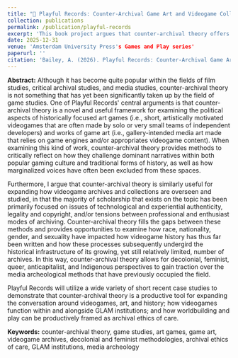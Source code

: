 ```yaml
---
title: "📂 Playful Records: Counter-Archival Game Art and Videogame Collections (forthcoming)"
collection: publications
permalink: /publication/playful-records
excerpt: 'This book project argues that counter-archival theory offers a novel and necessary framework for game studies, providing tools to critically examine how historically focused art games and game art challenge dominant narratives in both gaming culture and traditional history. It further asserts that counter-archival theory expands discussions of videogame archives by addressing how race, gender, sexuality, and colonialism shape the historical infrastructure of these collections, offering decolonial, feminist, queer, and anticapitalist perspectives alongside existing media archeological methods.'
date: 2025-12-31
venue: 'Amsterdam University Press's Games and Play series'
paperurl: ''
citation: 'Bailey, A. (2026). Playful Records: Counter-Archival Game Art and Videogame Collections. Amsterdam University Press.'
---
```


<b>Abstract:</b> Although it has become quite popular within the fields of film studies, critical archival studies, and media studies, counter-archival theory is not something that has yet been significantly taken up by the field of game studies. One of Playful Records' central arguments is that counter-archival theory is a novel and useful framework for examining the political aspects of historically focused art games (i.e., short, artistically motivated videogames that are often made by solo or very small teams of independent developers) and works of game art (i.e., gallery-intended media art made that relies on game engines and/or appropriates videogame content). When examining this kind of work, counter-archival theory provides methods to critically reflect on how they challenge dominant narratives within both popular gaming culture and traditional forms of history, as well as how marginalized voices have often been excluded from these spaces.

Furthermore, I argue that counter-archival theory is similarly useful for expanding how videogame archives and collections are overseen and studied, in that the majority of scholarship that exists on the topic has been primarily focused on issues of technological and experiential authenticity, legality and copyright, and/or tensions between professional and enthusiast modes of archiving. Counter-archival theory fills the gaps between these methods and provides opportunities to examine how race, nationality, gender, and sexuality have impacted how videogame history has thus far been written and how these processes subsequently undergird the historical infrastructure of its growing, yet still relatively limited, number of archives. In this way, counter-archival theory allows for decolonial, feminist, queer, anticapitalist, and Indigenous perspectives to gain traction over the media archeological methods that have previously occupied the field.

Playful Records will utilize a wide variety of short recent case studies to demonstrate that counter-archival theory is a productive tool for expanding the conversation around videogames, art, and history; how videogames function within and alongside GLAM institutions; and how worldbuilding and play can be productively framed as archival ethics of care.

<b>Keywords:</b> counter-archival theory, game studies, art games, game art, videogame archives, decolonial and feminist methodologies, archival ethics of care, GLAM institutions, media archeology
  
